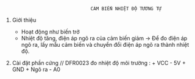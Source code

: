 									CẢM BIẾN NHIỆT ĐỘ TƯƠNG TỰ

1. Giới thiệu
	- Hoạt động như biến trở
	- Nhiệt độ tăng, điện áp ngõ ra của cảm biến giảm
	-> Để đo điện áp ngõ ra, lấy mẫu cảm biến và chuyển đổi điện áp ngõ ra thành nhiệt độ.

2. Cài đặt phần cứng
	// DFR0023 đo nhiệt độ môi trường :
		+ VCC - 5V
		+ GND
		+ Ngõ ra - A0
		
